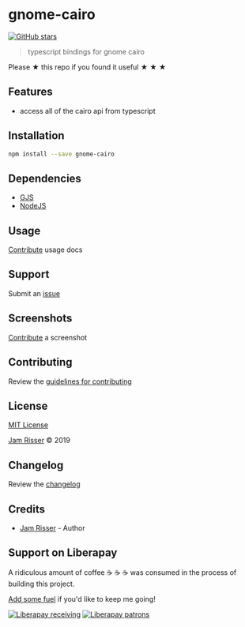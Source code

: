 # gnome-cairo

[![GitHub stars](https://img.shields.io/github/stars/codejamninja/gnome-cairo.svg?style=social&label=Stars)](https://github.com/codejamninja/gnome-cairo)

> typescript bindings for gnome cairo

Please ★ this repo if you found it useful ★ ★ ★

## Features

- access all of the cairo api from typescript

## Installation

```sh
npm install --save gnome-cairo
```

## Dependencies

- [GJS](https://wiki.gnome.org/Attic/Gjs)
- [NodeJS](https://nodejs.org)

## Usage

[Contribute](https://github.com/codejamninja/gnome-cairo/blob/master/CONTRIBUTING.md) usage docs

## Support

Submit an [issue](https://github.com/codejamninja/gnome-cairo/issues/new)

## Screenshots

[Contribute](https://github.com/codejamninja/gnome-cairo/blob/master/CONTRIBUTING.md) a screenshot

## Contributing

Review the [guidelines for contributing](https://github.com/codejamninja/gnome-cairo/blob/master/CONTRIBUTING.md)

## License

[MIT License](https://github.com/codejamninja/gnome-cairo/blob/master/LICENSE)

[Jam Risser](https://codejam.ninja) © 2019

## Changelog

Review the [changelog](https://github.com/codejamninja/gnome-cairo/blob/master/CHANGELOG.md)

## Credits

- [Jam Risser](https://codejam.ninja) - Author

## Support on Liberapay

A ridiculous amount of coffee ☕ ☕ ☕ was consumed in the process of building this project.

[Add some fuel](https://liberapay.com/codejamninja/donate) if you'd like to keep me going!

[![Liberapay receiving](https://img.shields.io/liberapay/receives/codejamninja.svg?style=flat-square)](https://liberapay.com/codejamninja/donate)
[![Liberapay patrons](https://img.shields.io/liberapay/patrons/codejamninja.svg?style=flat-square)](https://liberapay.com/codejamninja/donate)
